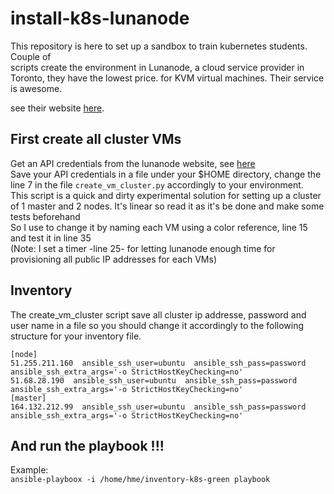 # install-k8s-lunanode

This repository is here to set up a sandbox to train kubernetes students. Couple of  
scripts create the environment in Lunanode, a cloud service provider in Toronto, they have the lowest price.
for KVM virtual machines. Their service is awesome.   
  
see their website [here](https://www.lunanode.com/).

## First create all cluster VMs 
Get an API credentials from the lunanode website, see [here](https://dynamic.lunanode.com/panel/api)  
Save your API credentials in a file under your $HOME directory, change the line 7 in the file 
`create_vm_cluster.py` accordingly to your environment.   
This script is a quick and dirty experimental solution for 
setting up a cluster of 1 master and 2 nodes. It's linear so read it as it's be done and make some tests beforehand  
So I use to change it by naming each VM using a color reference, line 15 and test it in line 35  
(Note: I set a timer -line 25- for letting lunanode enough time for provisioning all public IP addresses for each VMs) 
 
## Inventory 
The create_vm_cluster script save all cluster ip addresse, password and user name in a file so you should change it 
accordingly to the following structure for your inventory file.   
```jsunicoderegexp
[node]
51.255.211.160  ansible_ssh_user=ubuntu  ansible_ssh_pass=password ansible_ssh_extra_args='-o StrictHostKeyChecking=no'
51.68.28.190  ansible_ssh_user=ubuntu  ansible_ssh_pass=password ansible_ssh_extra_args='-o StrictHostKeyChecking=no'
[master]
164.132.212.99  ansible_ssh_user=ubuntu  ansible_ssh_pass=password ansible_ssh_extra_args='-o StrictHostKeyChecking=no'
```
## And run the playbook !!!
Example:   
```ansible-playboox -i /home/hme/inventory-k8s-green playbook```
